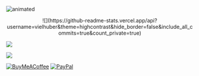 ![animated](https://github.com/user-attachments/assets/c0a606c2-0792-489a-a35b-40bef10c1fca)

<p align="center">
![](https://github-readme-stats.vercel.app/api?username=vielhuber&theme=highcontrast&hide_border=false&include_all_commits=true&count_private=true)

![](https://nirzak-streak-stats.vercel.app/?user=vielhuber&theme=highcontrast&hide_border=false)

![](https://github-readme-stats.vercel.app/api/top-langs/?username=vielhuber&theme=highcontrast&hide_border=false&include_all_commits=true&count_private=true&layout=compact)

[![BuyMeACoffee](https://img.shields.io/badge/Buy%20Me%20a%20Coffee-ffdd00?style=for-the-badge&logo=buy-me-a-coffee&logoColor=black)](https://buymeacoffee.com/vielhuber) [![PayPal](https://img.shields.io/badge/PayPal-00457C?style=for-the-badge&logo=paypal&logoColor=white)](https://paypal.me/vielhuber) 
</p>
